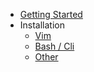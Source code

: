 - [Getting Started](/)
- Installation
  - [Vim](/installation/vim.md)
  - [Bash / Cli](/installation/cli.md)
  - [Other](/installation/other.md)
